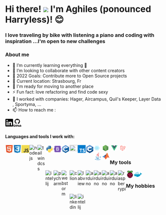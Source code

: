 # Hi there! <img src="https://media.giphy.com/media/hvRJCLFzcasrR4ia7z/giphy.gif" width="25px"> I'm Aghiles (ponounced Harryless)! :blush:

### I love traveling by bike with listening a piano and coding with inspiration ...I'm open to new challenges 

### About me
  - 🌱 I’m currently learning everything 🤣
  - 👯 I’m looking to collaborate with other content creators
  - 🥅 2022 Goals: Contribute more to Open Source projects
  - 📍 Current location: Strasbourg, Fr
  - 💬 I'm ready for moving to another place
  - ⚡ Fun fact: love refactoring and find code sexy
  - 💾 I worked with companies:  Hager, Aircampus, Quil's Keeper, Layer Data , Sportyma, ...
  - 📫 How to reach me : 

<a href="https://github.com/loupdemon"><img src="https://raw.githubusercontent.com/devicons/devicon/9f4f5cdb393299a81125eb5127929ea7bfe42889/icons/github/github-original-wordmark.svg" alt="github" width="26px"/></a>&nbsp;   <a href="https://www.linkedin.com/in/azzoug-aghiles/"><img src="https://raw.githubusercontent.com/devicons/devicon/9f4f5cdb393299a81125eb5127929ea7bfe42889/icons/linkedin/linkedin-plain.svg" alt="linkedin" width="26px" align="left"/></a>&nbsp;

#### Languages and tools I work with:

<span><img height="20" src="https://raw.githubusercontent.com/github/explore/80688e429a7d4ef2fca1e82350fe8e3517d3494d/topics/react/react.png"></span>&nbsp;
<span><img height="20" src="https://raw.githubusercontent.com/github/explore/80688e429a7d4ef2fca1e82350fe8e3517d3494d/topics/nodejs/nodejs.png"></span>&nbsp;
<span><img height="20" src="https://raw.githubusercontent.com/github/explore/80688e429a7d4ef2fca1e82350fe8e3517d3494d/topics/vue/vue.png"></span>&nbsp;
<span><img height="20" src="https://raw.githubusercontent.com/github/explore/80688e429a7d4ef2fca1e82350fe8e3517d3494d/topics/laravel/laravel.png"></span>&nbsp;
<span><img src="https://raw.githubusercontent.com/devicons/devicon/9f4f5cdb393299a81125eb5127929ea7bfe42889/icons/html5/html5-original.svg" alt="html5" width="26px" align="left"/></span>&nbsp;
<span><img src="https://raw.githubusercontent.com/devicons/devicon/9f4f5cdb393299a81125eb5127929ea7bfe42889/icons/css3/css3-original.svg" alt="css3" width="26px" align="left"/></span>&nbsp;
<span><img src="https://raw.githubusercontent.com/devicons/devicon/9f4f5cdb393299a81125eb5127929ea7bfe42889/icons/javascript/javascript-original.svg" alt="javascript" width="26px" align="left"/></span>&nbsp;
<span><img src="https://cdn-icons-png.flaticon.com/512/919/919836.png" alt="nodejs" width="26px" align="left"/></span>&nbsp;
<img src="https://static.wikia.nocookie.net/epita/images/c/c6/OCamL.jpg/revision/latest/top-crop/width/360/height/450?cb=20201116165102&path-prefix=fr" alt="tailwindcss" width="26px" align="left"/>&nbsp;
<span><img src="https://raw.githubusercontent.com/devicons/devicon/9f4f5cdb393299a81125eb5127929ea7bfe42889/icons/python/python-original.svg" alt="python" width="26px" align="left"/></span>&nbsp;&nbsp;
<span><img src="https://raw.githubusercontent.com/devicons/devicon/9f4f5cdb393299a81125eb5127929ea7bfe42889/icons/bootstrap/bootstrap-plain.svg" alt="bootstrap" width="26px" align="left"/></span>&nbsp;
<span><img src="https://raw.githubusercontent.com/devicons/devicon/9f4f5cdb393299a81125eb5127929ea7bfe42889/icons/c/c-original.svg" alt="c" width="26px" align="left"/></span>&nbsp;
<span><img height="20" src="http://www.mipsbrandguidelines.com/wp-content/uploads/2020/08/mips-300x300.png" width="26px" align="left"/></span>&nbsp;
<span><img src="https://raw.githubusercontent.com/devicons/devicon/9f4f5cdb393299a81125eb5127929ea7bfe42889/icons/typescript/typescript-original.svg" alt="typescript" width="26px" align="left"/></span>&nbsp;
<span><img src="https://raw.githubusercontent.com/devicons/devicon/9f4f5cdb393299a81125eb5127929ea7bfe42889/icons/cplusplus/cplusplus-original.svg" alt="cpp" width="26px" align="left"/></span>&nbsp;
<span><img src="https://raw.githubusercontent.com/devicons/devicon/9f4f5cdb393299a81125eb5127929ea7bfe42889/icons/java/java-original.svg" alt="java" width="26px" align="left"/></span>&nbsp;
<span><img src="https://raw.githubusercontent.com/devicons/devicon/9f4f5cdb393299a81125eb5127929ea7bfe42889/icons/matlab/matlab-original.svg" alt="matlab" width="26px" align="left"/></span>&nbsp;


### My tools

<span><img src="https://upload.wikimedia.org/wikipedia/commons/thumb/a/af/Adobe_Photoshop_CC_icon.svg/1200px-Adobe_Photoshop_CC_icon.svg.png" alt="intellij" width="26px" align="left"/></span>&nbsp;
<span><img src="https://upload.wikimedia.org/wikipedia/commons/thumb/f/fb/Adobe_Illustrator_CC_icon.svg/1200px-Adobe_Illustrator_CC_icon.svg.png" alt="pycharm" width="26px" align="left"/></span>&nbsp;
<span><img src="https://upload.wikimedia.org/wikipedia/commons/thumb/4/48/Adobe_InDesign_CC_icon.svg/1200px-Adobe_InDesign_CC_icon.svg.png" alt="webstorm" width="26px" align="left"/></span>&nbsp;
<span><img src="https://upload.wikimedia.org/wikipedia/commons/thumb/c/cb/Adobe_After_Effects_CC_icon.svg/640px-Adobe_After_Effects_CC_icon.svg.png" alt="clion" width="26px" align="left"/></span>&nbsp;
<span><img src="https://upload.wikimedia.org/wikipedia/commons/thumb/7/73/Calligrakrita-base.svg/800px-Calligrakrita-base.svg.png" alt="labview" width="26px" align="left"/></span>&nbsp;
<span><img src="https://store-images.s-microsoft.com/image/apps.38628.13510798886191833.179af66d-2013-4488-a243-7deb99eadb6d.652b8c3b-7b3a-4b06-8ef7-213369d090f9" alt="arduino" width="26px" align="left"/></span>&nbsp;
<span><img src="https://biolibre.fr/images/articles/visual_studio_code.jpeg" alt="arduino" width="26px" align="left"/></span>
<span><img src="https://luna1.co/802f24.jpg" alt="arduino" width="26px" align="left"/></span>
<span><img src="https://encrypted-tbn0.gstatic.com/images?q=tbn:ANd9GcT1D84XwrcnG36C3zFi3PqdMsVB7mwzaRfhjuQWRVvEWLcN11ErHb2heuCseOh-iKjmh4w&usqp=CAU" alt="arduino" width="26px" align="left"/></span>
<span><img src="https://fr.seaicons.com/wp-content/uploads/2017/02/tablette-icon.png" alt="raspberrypi" width="26px" align="left"/></span>&nbsp;
<span><img src="https://raw.githubusercontent.com/devicons/devicon/9f4f5cdb393299a81125eb5127929ea7bfe42889/icons/raspberrypi/raspberrypi-original.svg" alt="raspberrypi" width="26px" align="left"/></span>
<span><img src="https://raw.githubusercontent.com/devicons/devicon/9f4f5cdb393299a81125eb5127929ea7bfe42889/icons/docker/docker-plain.svg" alt="docker" width="26px" align="left"/></span>&nbsp;

### My hobbies 

<a href="https://www.elmesmar.fr/"><img src="https://encrypted-tbn0.gstatic.com/images?q=tbn:ANd9GcRcdhVKfy4Yzq0T-EmMWF26uQFLsrmX4MhKhm7l-dh_TO-r1Qo_ubPI0VzRdWnXrCL7OvQ&usqp=CAU" alt="linkedin" width="26px" align="left"/> </a>&nbsp;
<span><img src="https://i.ebayimg.com/images/g/gbkAAOSw0J5gHpgK/s-l300.png" alt="intellij" width="26px" align="left"/></span>

